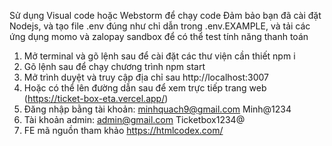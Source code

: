 Sử dụng Visual code hoặc Webstorm để chạy code
Đảm bảo bạn đã cài đặt Nodejs, và tạo file .env đúng như chỉ dẫn trong .env.EXAMPLE, và tải các ứng dụng momo và zalopay sandbox để có thể test tính năng thanh toán

1. Mở terminal và gõ lệnh sau để cài đặt các thư viện cần thiết
npm i
2. Gõ lệnh sau để chạy chương trình
npm start
3. Mở trình duyệt và truy cập địa chỉ sau
http://localhost:3007
4. Hoặc có thể lên đường dẫn sau để xem trực tiếp trang web (https://ticket-box-eta.vercel.app/)
5. Đăng nhập bằng tài khoản:
minhquach9@gmail.com
Minh@1234
6. Tài khoản admin:
admin@gmail.com
Ticketbox1234@
7. FE mã nguồn tham khảo https://htmlcodex.com/